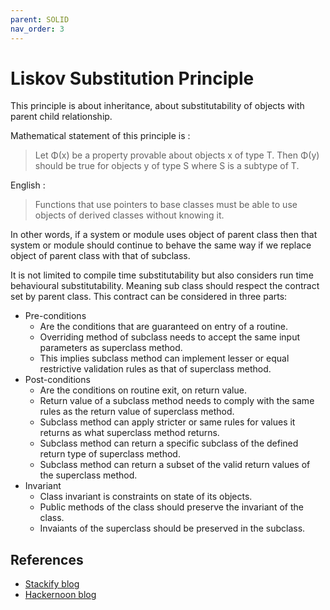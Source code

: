 ```yaml
---
parent: SOLID
nav_order: 3
---
```


# Liskov Substitution Principle
This principle is about inheritance, about substitutability of objects with parent child relationship.

Mathematical statement of this principle is :
> Let Φ(x) be a property provable about objects x of type T. Then Φ(y) should be true for objects y of type S where S is a subtype of T.

English :
> Functions that use pointers to base classes must be able to use objects of derived classes without knowing it.

In other words, if a system or module uses object of parent class then that system or module should continue to behave the same way if we replace object of parent class with that of subclass.

It is not limited to compile time substitutability but also considers run time behavioural substitutability. 
Meaning sub class should respect the contract set by parent class. This contract can be considered in three parts:
* Pre-conditions
  * Are the conditions that are guaranteed on entry of a routine. 
  * Overriding method of subclass needs to accept the same input parameters as superclass method. 
  * This implies subclass method can implement lesser or equal restrictive validation rules as that of superclass method.
* Post-conditions
  * Are the conditions on routine exit, on return value.
  * Return value of a subclass method needs to comply with the same rules as the return value of superclass method.
  * Subclass method can apply stricter or same rules for values it returns as what superclass method returns.
  * Subclass method can return a specific subclass of the defined return type of superclass method.
  * Subclass method can return a subset of the valid return values of the superclass method.
* Invariant
  * Class invariant is constraints on state of its objects.
  * Public methods of the class should preserve the invariant of the class.
  * Invaiants of the superclass should be preserved in the subclass.  

## References
* [Stackify blog](https://stackify.com/solid-design-liskov-substitution-principle/)
* [Hackernoon blog](https://hackernoon.com/liskov-substitution-principle-a982551d584a)

